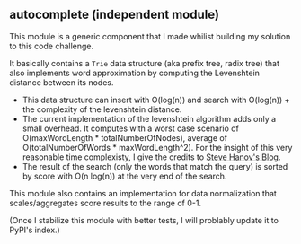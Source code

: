 ## autocomplete (independent module)
This module is a generic component that I made whilist building my solution to this code challenge. 

It basically contains a ```Trie``` data structure (aka prefix tree, radix tree) that also implements word approximation by computing the Levenshtein distance between its nodes.
- This data structure can insert with O(log(n)) and search with O(log(n)) + the complexity of the levenshtein distance. 
- The current implementation of the levenshtein algorithm adds only a small overhead. It computes with a worst case scenario of O(maxWordLength * totalNumberOfNodes), average of O(totalNumberOfWords * maxWordLength^2). For the insight of this very reasonable time complexisty, I give the credits to [Steve Hanov's Blog](http://stevehanov.ca/blog/index.php?id=114).
- The result of the search (only the words that match the query) is sorted by score with O(n log(n)) at the very end of the search.

This module also contains an implementation for data normalization that scales/aggregates score results to the range of 0-1.

(Once I stabilize this module with better tests, I will problably update it to PyPI's index.)
